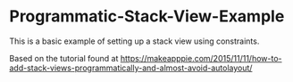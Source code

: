 # Programmatic-Stack-View-Example

This is a basic example of setting up a stack view using constraints.

Based on the tutorial found at https://makeapppie.com/2015/11/11/how-to-add-stack-views-programmatically-and-almost-avoid-autolayout/
